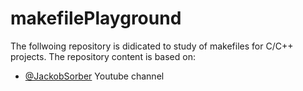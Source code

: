 # makefilePlayground

The follwoing repository is didicated to study of makefiles for C/C++ projects. 
The repository content is based on:

 * [@JackobSorber](https://www.youtube.com/channel/UCwd5VFu4KoJNjkWJZMFJGHQ) Youtube channel
